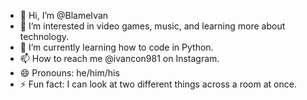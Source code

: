 - 👋 Hi, I’m @BlameIvan
- 👀 I’m interested in video games, music, and learning more about technology.
- 🌱 I’m currently learning how to code in Python.
- 📫 How to reach me @ivancon981 on Instagram. 
- 😄 Pronouns: he/him/his
- ⚡ Fun fact: I can look at two different things across a room at once.
